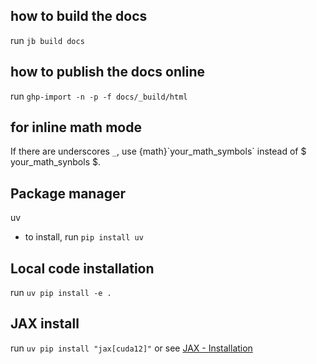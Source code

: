 ## how to build the docs
run `jb build docs`

## how to publish the docs online
run `ghp-import -n -p -f docs/_build/html`

## for inline math mode
If there are underscores `_`, use {math}\`your_math_symbols\` instead of \$ your_math_synbols \$.

## Package manager
uv
- to install, run `pip install uv`

## Local code installation
run `uv pip install -e .`

## JAX install
run `uv pip install "jax[cuda12]"`
or see [JAX - Installation](https://jax.readthedocs.io/en/latest/installation.html)